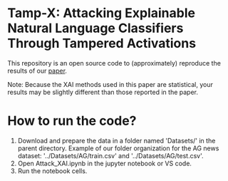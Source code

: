 # Tamp-X: Attacking Explainable Natural Language Classifiers Through Tampered Activations

This repository is an open source code to (approximately) reproduce the results of our [paper](https://www.sciencedirect.com/science/article/pii/S0167404822001857).

Note: Because the XAI methods used in this paper are statistical, your results may be slightly different than those reported in the paper.

# How to run the code?
1. Download and prepare the data in a folder named 'Datasets/' in the parent directory. Example of our folder organization for the AG news dataset: '../Datasets/AG/train.csv' and '../Datasets/AG/test.csv'.
2. Open Attack_XAI.ipynb in the jupyter notebook or VS code.
3. Run the notebook cells.
